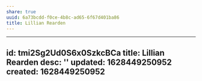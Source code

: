 ```yaml
---
share: true
uuid: 6a73bcdd-f0ce-4b8c-ad65-6f67d401ba86
title: Lillian Rearden
---
```

---
id: tmi2Sg2Ud0S6x0SzkcBCa
title: Lillian Rearden
desc: ''
updated: 1628449250952
created: 1628449250952
---